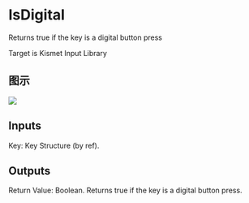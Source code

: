 # IsDigital

Returns true if the key is a digital button press

Target is Kismet Input Library

## 图示

![]($-20221218-19244984.png)

## Inputs

Key: Key Structure (by ref).  

## Outputs

Return Value: Boolean. Returns true if the key is a digital button press.


